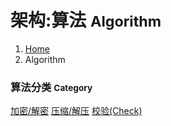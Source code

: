 # 架构:算法 <small>Algorithm</small>

<ol class="breadcrumb"><li><a href="/">Home</a></li><li class="active">Algorithm</li></ol>

### 算法分类 <small>Category</small>
<a class="btn btn-default disabled" href="/architecture/algorithm/crypto.md" role="button">加密/解密</a> <a class="btn btn-default disabled" href="/architecture/algorithm/compress.md" role="button">压缩/解压</a> <a class="btn btn-default disabled" href="/architecture/algorithm/check.md" role="button">校验(Check)</a>

